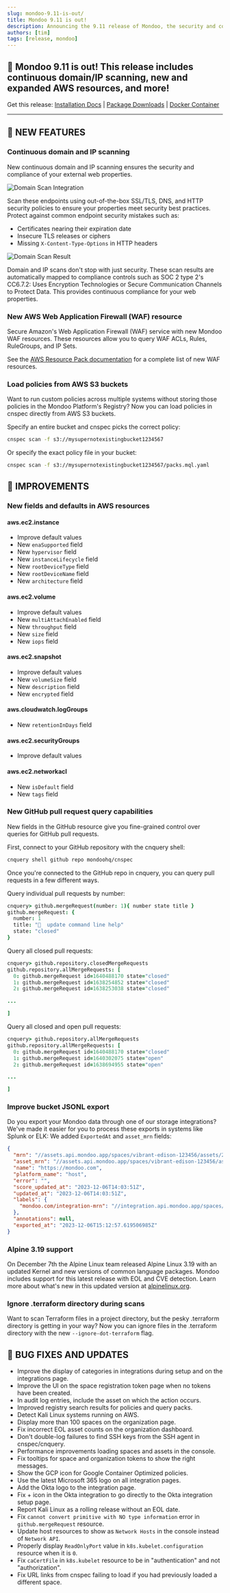 ```yaml
---
slug: mondoo-9.11-is-out/
title: Mondoo 9.11 is out!
description: Announcing the 9.11 release of Mondoo, the security and compliance platform that prioritizes risks that matter most in your infrastructure.
authors: [tim]
tags: [release, mondoo]
---
```


## 🥳 Mondoo 9.11 is out! This release includes continuous domain/IP scanning, new and expanded AWS resources, and more!

Get this release: [Installation Docs](/cnspec/) | [Package Downloads](https://releases.mondoo.com/cnspec/) | [Docker Container](https://hub.docker.com/r/mondoo/cnspec)

---

## 🎉 NEW FEATURES

### Continuous domain and IP scanning

New continuous domain and IP scanning ensures the security and compliance of your external web properties.

![Domain Scan Integration](/img/releases/2023-12-12-mondoo-9.11-is-out/domain_integration.png)

Scan these endpoints using out-of-the-box SSL/TLS, DNS, and HTTP security policies to ensure your properties meet security best practices. Protect against common endpoint security mistakes such as:

- Certificates nearing their expiration date
- Insecure TLS releases or ciphers
- Missing `X-Content-Type-Options` in HTTP headers

![Domain Scan Result](/img/releases/2023-12-12-mondoo-9.11-is-out/domain_scan.png)

Domain and IP scans don't stop with just security. These scan results are automatically mapped to compliance controls such as SOC 2 type 2's CC6.7.2: Uses Encryption Technologies or Secure Communication Channels to Protect Data. This provides continuous compliance for your web properties.

### New AWS Web Application Firewall (WAF) resource

Secure Amazon's Web Application Firewall (WAF) service with new Mondoo WAF resources. These resources allow you to query WAF ACLs, Rules, RuleGroups, and IP Sets.

See the [AWS Resource Pack documentation](/mql/resources/aws-pack/) for a complete list of new WAF resources.

### Load policies from AWS S3 buckets

Want to run custom policies across multiple systems without storing those policies in the Mondoo Platform's Registry? Now you can load policies in cnspec directly from AWS S3 buckets.

Specify an entire bucket and cnspec picks the correct policy:

```bash
cnspec scan -f s3://mysupernotexistingbucket1234567
```

Or specify the exact policy file in your bucket:

```bash
cnspec scan -f s3://mysupernotexistingbucket1234567/packs.mql.yaml
```

## 🧹 IMPROVEMENTS

### New fields and defaults in AWS resources

#### aws.ec2.instance

- Improve default values
- New `enaSupported` field
- New `hypervisor` field
- New `instanceLifecycle` field
- New `rootDeviceType` field
- New `rootDeviceName` field
- New `architecture` field

#### aws.ec2.volume

- Improve default values
- New `multiAttachEnabled` field
- New `throughput` field
- New `size` field
- New `iops` field

#### aws.ec2.snapshot

- Improve default values
- New `volumeSize` field
- New `description` field
- New `encrypted` field

#### aws.cloudwatch.logGroups

- New `retentionInDays` field

#### aws.ec2.securityGroups

- Improve default values

#### aws.ec2.networkacl

- New `isDefault` field
- New `tags` field

### New GitHub pull request query capabilities

New fields in the GitHub resource give you fine-grained control over queries for GitHub pull requests.

First, connect to your GitHub repository with the cnquery shell:

```bash
cnquery shell github repo mondoohq/cnspec
```

Once you're connected to the GitHub repo in cnquery, you can query pull requests in a few different ways.

Query individual pull requests by number:

```coffeescript
cnquery> github.mergeRequest(number: 1){ number state title }
github.mergeRequest: {
  number: 1
  title: "🧹  update command line help"
  state: "closed"
}
```

Query all closed pull requests:

```coffeescript
cnquery> github.repository.closedMergeRequests
github.repository.allMergeRequests: [
  0: github.mergeRequest id=1640488170 state="closed"
  1: github.mergeRequest id=1638254852 state="closed"
  2: github.mergeRequest id=1638253038 state="closed"

...

]
```

Query all closed and open pull requests:

```coffeescript
cnquery> github.repository.allMergeRequests
github.repository.allMergeRequests: [
  0: github.mergeRequest id=1640488170 state="closed"
  1: github.mergeRequest id=1640302075 state="open"
  2: github.mergeRequest id=1638694955 state="open"

...

]
```

### Improve bucket JSONL export

Do you export your Mondoo data through one of our storage integrations? We've made it easier for you to process these exports in systems like Splunk or ELK: We added `ExportedAt` and `asset_mrn` fields:

```json
{
  "mrn": "//assets.api.mondoo.app/spaces/vibrant-edison-123456/assets/2Z8pfFOyDBcZhGHi123456789",
  "asset_mrn": "//assets.api.mondoo.app/spaces/vibrant-edison-123456/assets/2Z8pfFOyDBcZhGHi123456789",
  "name": "https://mondoo.com",
  "platform_name": "host",
  "error": "",
  "score_updated_at": "2023-12-06T14:03:51Z",
  "updated_at": "2023-12-06T14:03:51Z",
  "labels": {
    "mondoo.com/integration-mrn": "//integration.api.mondoo.app/spaces/vibrant-edison-123456/integrations/2YzVgXUPvA09dZ1tBD123456789"
  },
  "annotations": null,
  "exported_at": "2023-12-06T15:12:57.619506985Z"
}
```

### Alpine 3.19 support

On December 7th the Alpine Linux team released Alpine Linux 3.19 with an updated Kernel and new versions of common language packages. Mondoo includes support for this latest release with EOL and CVE detection. Learn more about what's new in this updated version at [alpinelinux.org](https://alpinelinux.org/posts/Alpine-3.19.0-released.html).

### Ignore .terraform directory during scans

Want to scan Terraform files in a project directory, but the pesky .terraform directory is getting in your way? Now you can ignore files in the .terraform directory with the new `--ignore-dot-terraform` flag.

## 🐛 BUG FIXES AND UPDATES

- Improve the display of categories in integrations during setup and on the integrations page.
- Improve the UI on the space registration token page when no tokens have been created.
- In audit log entries, include the asset on which the action occurs.
- Improved registry search results for policies and query packs.
- Detect Kali Linux systems running on AWS.
- Display more than 100 spaces on the organization page.
- Fix incorrect EOL asset counts on the organization dashboard.
- Don't double-log failures to find SSH keys from the SSH agent in cnspec/cnquery.
- Performance improvements loading spaces and assets in the console.
- Fix tooltips for space and organization tokens to show the right messages.
- Show the GCP icon for Google Container Optimized policies.
- Use the latest Microsoft 365 logo on all integration pages.
- Add the Okta logo to the integration page.
- Fix + icon in the Okta integration to go directly to the Okta integration setup page.
- Report Kali Linux as a rolling release without an EOL date.
- Fix `cannot convert primitive with NO type information` error in `github.mergeRequest` resource.
- Update host resources to show as `Network Hosts` in the console instead of `Network API`.
- Properly display `ReadOnlyPort` value in `k8s.kubelet.configuration` resource when it is `0`.
- Fix `caCertFile` in `k8s.kubelet` resource to be in "authentication" and not "authorization".
- Fix URL links from cnspec failing to load if you had previously loaded a different space.
